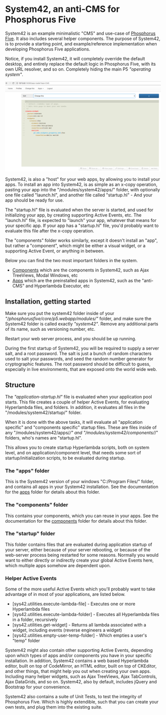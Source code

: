 
System42, an anti-CMS for Phosphorus Five
========

System42 is an example minimalistic "CMS" and use-case of [Phosphorus Five](https://github.com/polterguy/phosphorusfive).
It also includes several helper components. The purpose of System42, is to provide a starting point, 
and example/reference implementation when developing Phosphorus Five applications.

Notice, if you install System42, it will completely override the default desktop, and entirely replace the default
logic in Phosphorus Five, with its own URL resolver, and so on. Completely hiding the main P5 _"operating system"_.

![alt screenshot](screenshot.png)

System42, is also a "host" for your web apps, by allowing you to install your apps.
To install an app into System42, is as simple as an x-copy operation, pasting your app 
into the "/modules/system42/apps/" folder, with optionally one file called "launch.hl",
and another file called "startup.hl" - And your app should be ready for use.

The "startup.hl" file is evaluated when the server is started, and used for initializing
your app, by creating supporting Active Events, etc. The "launch.hl" file,
is expected to "launch" your app, whatever that means for your specific app.
If your app has a "startup.hl" file, you'd probably want to evaluate this file after the x-copy
operation.

The "components" folder works similarly, except it doesn't install an "app", but rather a "component", which
might be either a visual widget, or a supporting Active Event, or anything in between.

Below you can find the two most important folders in the system.

- [Components](components/) which are the components in System42, such as Ajax TreeViews, Modal Windows, etc
- [Apps](apps/) which are the preinstalled apps in System42, such as the "anti-CMS" and Hyperlambda Executor, etc

## Installation, getting started

Make sure you put the system42 folder inside of your _"/phosphorusfive/core/p5.webapp/modules/"_ folder, and make sure
the System42 folder is called exactly _"system42"_. Remove any additional parts of its name, such as versioning number, etc.

Restart your web server process, and you should be up running.

During the first startup of System42, you will be required to supply a server salt, and a root password. The salt is just a bunch
of random characters used to salt your passwords, and seed the random number generator for cryptographic features. The root
password should be difficult to guess, especially in live environments, that are exposed onto the world wide web.

## Structure

The _"application-startup.hl"_ file is evaluated when your application pool starts. This file creates a 
couple of helper Active Events, for evaluating Hyperlambda files, and folders. In addition, it evaluates 
all files in the "/modules/system42/startup/" folder.

When it is done with the above tasks, it will evaluate all "application specific" and "components specific"
startup files. These are files inside of any "/modules/system42/apps/*/" and "/modules/system42/components/*/" folders, 
who's names are "startup.hl".

This allows you to create startup Hyperlambda scripts, both on system level, and on application/component level, 
that needs some sort of startup/initialization scripts, to be evaluated during startup.

### The "apps" folder

This is the System42 version of your windows "C:/Program Files/" folder, and contains 
all apps in your System42 installation. See the documentation for the [apps](apps/)
folder for details about this folder.

### The "components" folder

This contains your components, which you can reuse in your apps. See the documentation for the [components](components/) 
folder for details about this folder.

### The "startup" folder

This folder contains files that are evaluated during application startup of your server, either because of your 
server rebooting, or because of the web-server process being restarted for some reasons. Normally you would want to either directly
or indirectly create your global Active Events here, which multiple apps somehow are dependent upon.

### Helper Active Events

Some of the more useful Active Events which you'll probably want to take advantage of in most of your applications, are listed below.

* [sys42.utilities.execute-lambda-file] - Executes one or more Hyperlambda files
* [sys42.utilities.execute-lambda-folder] - Executes all Hyperlambda files in a folder, recursively
* [sys42.utilities.get-widget] - Returns all lambda associated with a widget, including events (reverse engineers a widget)
* [sys42.utilities.empty-user-temp-folder] - Which empties a user's "temp" folder

System42 might also contain other supporting Active Events, depending upon which types of apps and/or components you have in your specific
installation. In addition, System42 contains a web based Hyperlambda editor, built on top of CodeMirror, an HTML editor,
built on top of CKEditor, and other things, that might help you out when creating your own apps. Including many helper widgets, such
as Ajax TreeViews, Ajax TabControls, Ajax DataGrids, and so on. System42, also by default, includes jQuery and Bootstrap for your
convenience.

System42 also contains a suite of Unit Tests, to test the integrity of Phosphorus Five. Which is highly extendible, such that you can 
create your own tests, and plug them into the existing suite.

